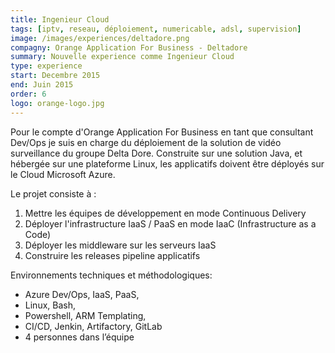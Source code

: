 ```yaml
---
title: Ingenieur Cloud
tags: [iptv, reseau, déploiement, numericable, adsl, supervision]
image: /images/experiences/deltadore.png
compagny: Orange Application For Business - Deltadore
summary: Nouvelle experience comme Ingenieur Cloud
type: experience
start: Decembre 2015
end: Juin 2015
order: 6
logo: orange-logo.jpg
---
```


Pour le compte d'Orange Application For Business en tant que consultant Dev/Ops je suis en charge du déploiement de la solution de vidéo surveillance du groupe Delta Dore. Construite sur une solution Java, et hébergée sur une plateforme Linux, les applicatifs doivent être déployés sur le Cloud Microsoft Azure.

Le projet consiste à :

1. Mettre les équipes de développement en mode Continuous Delivery
2. Déployer l'infrastructure IaaS / PaaS en mode IaaC (Infrastructure as a Code)
3. Déployer les middleware sur les serveurs IaaS
4. Construire les releases pipeline applicatifs

Environnements techniques et méthodologiques:

- Azure Dev/Ops, IaaS, PaaS,
- Linux, Bash,
- Powershell, ARM Templating,
- CI/CD, Jenkin, Artifactory, GitLab
- 4 personnes dans l’équipe
